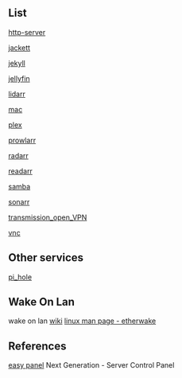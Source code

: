 
## List

[http-server](http-server.md)

[jackett](jackett.md)

[jekyll](jekyll.md)

[jellyfin](jellyfin.md)

[lidarr](lidarr.md)

[mac](mac.md)

[plex](plex.md)

[prowlarr](prowlarr.md)

[radarr](radarr.md)

[readarr](readarr.md)

[samba](samba.md)

[sonarr](sonarr.md)

[transmission_open_VPN](transmission_open_VPN.md)

[vnc](vnc.md)

## Other services

[pi_hole](pi_hole.md)


## Wake On Lan

wake on lan [wiki](https://en.wikipedia.org/wiki/Wake-on-LAN)
[linux man page - etherwake](https://linux.die.net/man/8/ether-wake)

## References

[easy panel](https://easypanel.io/)
Next Generation - Server Control Panel
